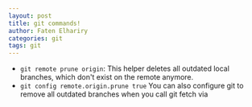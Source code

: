 ```yaml
---
layout: post
title: git commands!
author: Faten Elhariry
categories: git
tags: git
---
```

- `git remote prune origin`: 
  This helper deletes all outdated local branches, which don't exist on the remote anymore. 
- `git config remote.origin.prune true`
  You can also configure git to remove all outdated branches when you call git fetch via